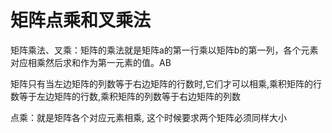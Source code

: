 # 矩阵点乘和叉乘法

矩阵乘法、叉乘：矩阵的乘法就是矩阵a的第一行乘以矩阵b的第一列，各个元素对应相乘然后求和作为第一元素的值。AB

矩阵只有当左边矩阵的列数等于右边矩阵的行数时,它们才可以相乘,乘积矩阵的行数等于左边矩阵的行数,乘积矩阵的列数等于右边矩阵的列数



点乘：就是矩阵各个对应元素相乘, 这个时候要求两个矩阵必须同样大小

